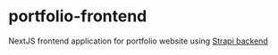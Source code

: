 # portfolio-frontend
NextJS frontend application for portfolio website using [Strapi backend](https://github.com/Phoenix-Alpha/portfolio-frontend)
